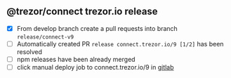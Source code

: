 ## @trezor/connect trezor.io release

-   [x] From develop branch create a pull requests into branch `release/connect-v9`
-   [ ] Automatically created PR `release connect.trezor.io/9 [1/2]` has been resolved
-   [ ] npm releases have been already merged
-   [ ] click manual deploy job to connect.trezor.io/9 in [gitlab](https://gitlab.com/satoshilabs/trezor/trezor-suite/-/pipelines?page=1&scope=branches&ref=release%2Fconnect-v9)
